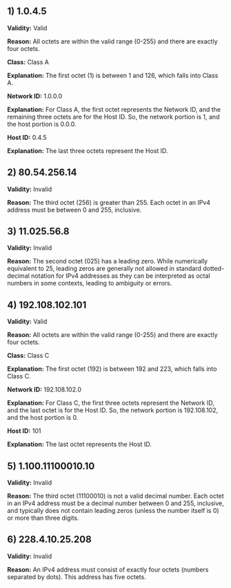 
## 1) 1.0.4.5

**Validity:** Valid

**Reason:** All octets are within the valid range (0-255) and there are exactly four octets.

**Class:** Class A

**Explanation:** The first octet (1) is between 1 and 126, which falls into Class A.

**Network ID:** 1.0.0.0

**Explanation:** For Class A, the first octet represents the Network ID, and the remaining three octets are for the Host ID. So, the network portion is 1, and the host portion is 0.0.0.

**Host ID:** 0.4.5

**Explanation:** The last three octets represent the Host ID.




## 2) 80.54.256.14

**Validity:** Invalid

**Reason:** The third octet (256) is greater than 255. Each octet in an IPv4 address must be between 0 and 255, inclusive.




## 3) 11.025.56.8

**Validity:** Invalid

**Reason:** The second octet (025) has a leading zero. While numerically equivalent to 25, leading zeros are generally not allowed in standard dotted-decimal notation for IPv4 addresses as they can be interpreted as octal numbers in some contexts, leading to ambiguity or errors.




## 4) 192.108.102.101

**Validity:** Valid

**Reason:** All octets are within the valid range (0-255) and there are exactly four octets.

**Class:** Class C

**Explanation:** The first octet (192) is between 192 and 223, which falls into Class C.

**Network ID:** 192.108.102.0

**Explanation:** For Class C, the first three octets represent the Network ID, and the last octet is for the Host ID. So, the network portion is 192.108.102, and the host portion is 0.

**Host ID:** 101

**Explanation:** The last octet represents the Host ID.




## 5) 1.100.11100010.10

**Validity:** Invalid

**Reason:** The third octet (11100010) is not a valid decimal number. Each octet in an IPv4 address must be a decimal number between 0 and 255, inclusive, and typically does not contain leading zeros (unless the number itself is 0) or more than three digits.




## 6) 228.4.10.25.208

**Validity:** Invalid

**Reason:** An IPv4 address must consist of exactly four octets (numbers separated by dots). This address has five octets.



